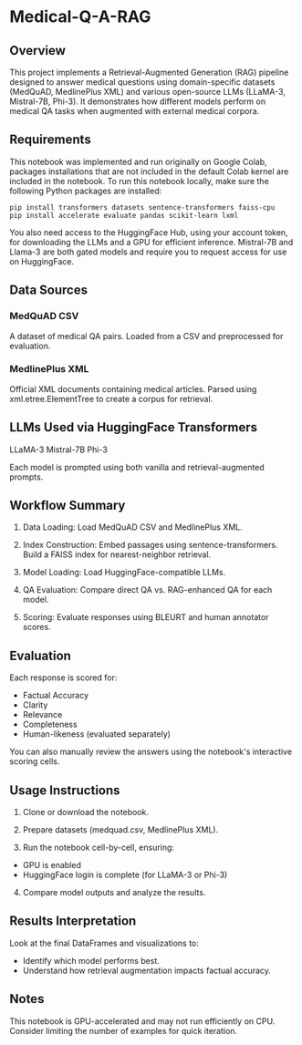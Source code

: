 # Medical-Q-A-RAG
## Overview
This project implements a Retrieval-Augmented Generation (RAG) pipeline designed to answer medical questions using domain-specific datasets (MedQuAD, MedlinePlus XML) and various open-source LLMs (LLaMA-3, Mistral-7B, Phi-3). It demonstrates how different models perform on medical QA tasks when augmented with external medical corpora.
## Requirements
This notebook was implemented and run originally on Google Colab, packages installations that are not included in the default Colab kernel are included in the notebook.
To run this notebook locally, make sure the following Python packages are installed:
~~~
pip install transformers datasets sentence-transformers faiss-cpu
pip install accelerate evaluate pandas scikit-learn lxml
~~~
You also need access to the HuggingFace Hub, using your account token, for downloading the LLMs and a GPU for efficient inference.
Mistral-7B and Llama-3 are both gated models and require you to request access for use on HuggingFace.

## Data Sources
### MedQuAD CSV
A dataset of medical QA pairs.
Loaded from a CSV and preprocessed for evaluation.

### MedlinePlus XML
Official XML documents containing medical articles.
Parsed using xml.etree.ElementTree to create a corpus for retrieval.

## LLMs Used via HuggingFace Transformers
LLaMA-3 
Mistral-7B
Phi-3

Each model is prompted using both vanilla and retrieval-augmented prompts.

## Workflow Summary
 1. Data Loading:
Load MedQuAD CSV and MedlinePlus XML.

2. Index Construction:
Embed passages using sentence-transformers.
Build a FAISS index for nearest-neighbor retrieval.

3. Model Loading:
Load HuggingFace-compatible LLMs.

4. QA Evaluation:
Compare direct QA vs. RAG-enhanced QA for each model.

5. Scoring:
Evaluate responses using BLEURT and human annotator scores.

## Evaluation
Each response is scored for:
- Factual Accuracy
- Clarity
- Relevance
- Completeness
- Human-likeness (evaluated separately)

You can also manually review the answers using the notebook's interactive scoring cells.

## Usage Instructions
1. Clone or download the notebook.

2. Prepare datasets (medquad.csv, MedlinePlus XML).

3. Run the notebook cell-by-cell, ensuring:
  * GPU is enabled
  * HuggingFace login is complete (for LLaMA-3 or Phi-3)

4. Compare model outputs and analyze the results.

## Results Interpretation
Look at the final DataFrames and visualizations to:
- Identify which model performs best.
- Understand how retrieval augmentation impacts factual accuracy.

## Notes
This notebook is GPU-accelerated and may not run efficiently on CPU.<br>
Consider limiting the number of examples for quick iteration.
